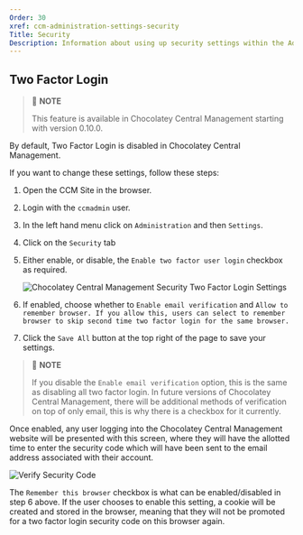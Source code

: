 ```yaml
---
Order: 30
xref: ccm-administration-settings-security
Title: Security
Description: Information about using up security settings within the Administration Settings screen.
---
```


## Two Factor Login

> :memo: **NOTE**
>
> This feature is available in Chocolatey Central Management starting with version 0.10.0.

By default, Two Factor Login is disabled in Chocolatey Central Management.

If you want to change these settings, follow these steps:

1. Open the CCM Site in the browser.
1. Login with the `ccmadmin` user.
1. In the left hand menu click on `Administration` and then `Settings`.
1. Click on the `Security` tab
1. Either enable, or disable, the `Enable two factor user login` checkbox as required.

    ![Chocolatey Central Management Security Two Factor Login Settings](/assets/images/ccm/setup/security/ccm-security-2fa-settings.png)

1. If enabled, choose whether to `Enable email verification` and `Allow to remember browser. If you allow this, users can select to remember browser to skip second time two factor login for the same browser.`
1. Click the `Save All` button at the top right of the page to save your settings.

> :memo: **NOTE**
>
> If you disable the `Enable email verification` option, this is the same as disabling all two factor login. In future versions of Chocolatey Central Management, there will be additional methods of verification on top of only email, this is why there is a checkbox for it currently.

Once enabled, any user logging into the Chocolatey Central Management website will be presented with this screen, where they will have the allotted time to enter the security code which will have been sent to the email address associated with their account.

![Verify Security Code](/assets/images/ccm/setup/security/verify-security-code.png)

The `Remember this browser` checkbox is what can be enabled/disabled in step 6 above.  If the user chooses to enable this setting, a cookie will be created and stored in the browser, meaning that they will not be promoted for a two factor login security code on this browser again.